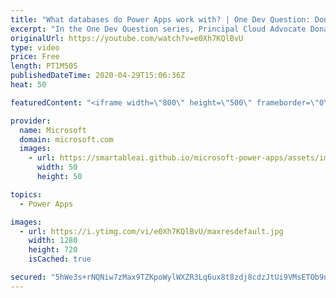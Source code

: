 ```yaml
---
title: "What databases do Power Apps work with? | One Dev Question: Dona Sarkar"
excerpt: "In the One Dev Question series, Principal Cloud Advocate Dona Sarkar explains how she uses Power Apps and why.   For more information, visit: https://docs.microsoft.com/powerapps/developer/common-data-service/overview/?WT.mc_id=onedevquestion-c9-donasa    Try Azure for free: https://aka.ms/TryAzure7"
originalUrl: https://youtube.com/watch?v=e0Xh7KQlBvU
type: video
price: Free
length: PT1M50S
publishedDateTime: 2020-04-29T15:06:36Z
heat: 50

featuredContent: "<iframe width=\"800\" height=\"500\" frameborder=\"0\" src=\"https://www.youtube.com/embed/e0Xh7KQlBvU\" allow=\"accelerometer; autoplay; encrypted-media; gyroscope; picture-in-picture\" allowfullscreen></iframe>"

provider:
  name: Microsoft
  domain: microsoft.com
  images:
    - url: https://smartableai.github.io/microsoft-power-apps/assets/images/organizations/microsoft.com-50x50.jpg
      width: 50
      height: 50

topics:
  - Power Apps

images:
  - url: https://i.ytimg.com/vi/e0Xh7KQlBvU/maxresdefault.jpg
    width: 1280
    height: 720
    isCached: true

secured: "5hWe3s+rNQNiw7zMax9TZKpoWylWXZR3Lq6ux8t8zdj8cdzJtUi9VMsETOb9n+bqkJnFvY0UwkkmCUi2u0U/vlQ2iTg+jjxModnE78Ji/zXu5gI9qJS5k+2AOUClbwGtIx+n8i+f/U58Gg5bVWGvLa6jrOuw3P0WCgzRX0kQRRuknu40QwiUbhJlSqSrUrpuxZG6fGIdhkYCrwEj/5roIl5c2zW8k+6qSIcD2Li7wvt9NExpJAT8Gwq6OJB0g4T2ljA459lXdZvi8ojsUQmDfPMq75hJYuqITanBwWJYhZ0aIxiNx6glr3jLjV6u+nU+uXYxawQe6RCU8TvfC3k9cMTTZ5pW4mS4PDEHnRYsW6mH3lhq1AnjPtnk/vQi08kp91z/BQ9b+NwTr37pt2V7f4YJ3M/AKu17JdC70rQJNGY=;IKYPvcErJ6qFKEJv28XRGQ=="
---
```


